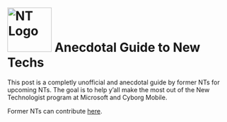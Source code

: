 # <img src="![NT Logo](https://user-images.githubusercontent.com/24259728/150014462-d6bdc629-6ea0-4c40-8e41-1d33b2f1fcca.jpeg)" alt="NT Logo" width="100"/> Anecdotal Guide to New Techs
This post is a completly unofficial and anecdotal guide by former NTs for upcoming NTs. The goal is to help y’all make the most out of the New Technologist program at Microsoft and Cyborg Mobile. 

Former NTs can contribute [here](CONTRIBUTE.md).


